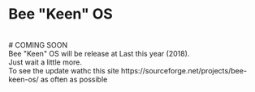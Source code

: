 # Bee "Keen" OS
<br/>
# COMING SOON
<br/>
Bee "Keen" OS will be release at Last this year (2018).
<br/>
Just wait a little more.
<br/>
To see the update wathc this site https://sourceforge.net/projects/bee-keen-os/ as often as possible
